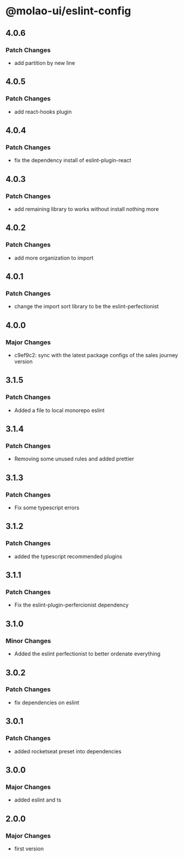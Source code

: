 # @molao-ui/eslint-config

## 4.0.6

### Patch Changes

- add partition by new line

## 4.0.5

### Patch Changes

- add react-hooks plugin

## 4.0.4

### Patch Changes

- fix the dependency install of eslint-plugin-react

## 4.0.3

### Patch Changes

- add remaining library to works without install nothing more

## 4.0.2

### Patch Changes

- add more organization to import

## 4.0.1

### Patch Changes

- change the import sort library to be the eslint-perfectionist

## 4.0.0

### Major Changes

- c9ef9c2: sync with the latest package configs of the sales journey version

## 3.1.5

### Patch Changes

- Added a file to local monorepo eslint

## 3.1.4

### Patch Changes

- Removing some unused rules and added prettier

## 3.1.3

### Patch Changes

- Fix some typescript errors

## 3.1.2

### Patch Changes

- added the typescript recommended plugins

## 3.1.1

### Patch Changes

- Fix the eslint-plugin-perfercionist dependency

## 3.1.0

### Minor Changes

- Added the eslint perfectionist to better ordenate everything

## 3.0.2

### Patch Changes

- fix dependencies on eslint

## 3.0.1

### Patch Changes

- added rocketseat preset into dependencies

## 3.0.0

### Major Changes

- added eslint and ts

## 2.0.0

### Major Changes

- first version
